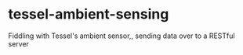 tessel-ambient-sensing
======================

Fiddling with Tessel's ambient sensor,, sending data over to a RESTful server
